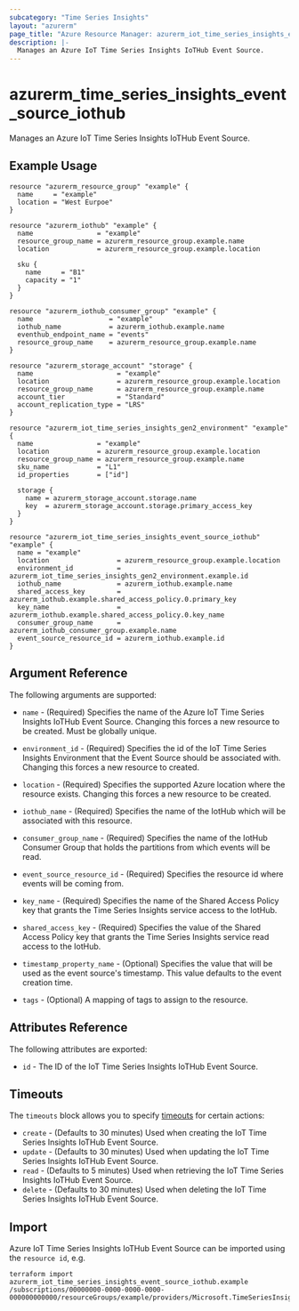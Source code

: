 ```yaml
---
subcategory: "Time Series Insights"
layout: "azurerm"
page_title: "Azure Resource Manager: azurerm_iot_time_series_insights_event_source_iothub"
description: |-
  Manages an Azure IoT Time Series Insights IoTHub Event Source.
---
```


# azurerm_time_series_insights_event_source_iothub

Manages an Azure IoT Time Series Insights IoTHub Event Source.

## Example Usage

```hcl
resource "azurerm_resource_group" "example" {
  name     = "example"
  location = "West Eurpoe"
}

resource "azurerm_iothub" "example" {
  name                = "example"
  resource_group_name = azurerm_resource_group.example.name
  location            = azurerm_resource_group.example.location

  sku {
    name     = "B1"
    capacity = "1"
  }
}

resource "azurerm_iothub_consumer_group" "example" {
  name                   = "example"
  iothub_name            = azurerm_iothub.example.name
  eventhub_endpoint_name = "events"
  resource_group_name    = azurerm_resource_group.example.name
}

resource "azurerm_storage_account" "storage" {
  name                     = "example"
  location                 = azurerm_resource_group.example.location
  resource_group_name      = azurerm_resource_group.example.name
  account_tier             = "Standard"
  account_replication_type = "LRS"
}

resource "azurerm_iot_time_series_insights_gen2_environment" "example" {
  name                = "example"
  location            = azurerm_resource_group.example.location
  resource_group_name = azurerm_resource_group.example.name
  sku_name            = "L1"
  id_properties       = ["id"]

  storage {
    name = azurerm_storage_account.storage.name
    key  = azurerm_storage_account.storage.primary_access_key
  }
}

resource "azurerm_iot_time_series_insights_event_source_iothub" "example" {
  name = "example"
  location                 = azurerm_resource_group.example.location
  environment_id           = azurerm_iot_time_series_insights_gen2_environment.example.id
  iothub_name              = azurerm_iothub.example.name
  shared_access_key        = azurerm_iothub.example.shared_access_policy.0.primary_key
  key_name                 = azurerm_iothub.example.shared_access_policy.0.key_name
  consumer_group_name      = azurerm_iothub_consumer_group.example.name
  event_source_resource_id = azurerm_iothub.example.id
}

```

## Argument Reference

The following arguments are supported:

* `name` - (Required) Specifies the name of the Azure IoT Time Series Insights IoTHub Event Source. Changing this forces a new resource to be created. Must be globally unique.

* `environment_id` - (Required) Specifies the id of the IoT Time Series Insights Environment that the Event Source should be associated with. Changing this forces a new resource to created.

* `location` - (Required) Specifies the supported Azure location where the resource exists. Changing this forces a new resource to be created.

* `iothub_name` - (Required) Specifies the name of the IotHub which will be associated with this resource.

* `consumer_group_name` - (Required) Specifies the name of the IotHub Consumer Group that holds the partitions from which events will be read.

* `event_source_resource_id` - (Required) Specifies the resource id where events will be coming from.

* `key_name` - (Required) Specifies the name of the Shared Access Policy key that grants the Time Series Insights service access to the IotHub.

* `shared_access_key` - (Required) Specifies the value of the Shared Access Policy key that grants the Time Series Insights service read access to the IotHub.

* `timestamp_property_name` - (Optional) Specifies the value that will be used as the event source's timestamp. This value defaults to the event creation time.

* `tags` - (Optional) A mapping of tags to assign to the resource.

## Attributes Reference

The following attributes are exported:

* `id` - The ID of the IoT Time Series Insights IoTHub Event Source.

## Timeouts

The `timeouts` block allows you to specify [timeouts](https://www.terraform.io/docs/configuration/resources.html#timeouts) for certain actions:

* `create` - (Defaults to 30 minutes) Used when creating the IoT Time Series Insights IoTHub Event Source.
* `update` - (Defaults to 30 minutes) Used when updating the IoT Time Series Insights IoTHub Event Source.
* `read` - (Defaults to 5 minutes) Used when retrieving the IoT Time Series Insights IoTHub Event Source.
* `delete` - (Defaults to 30 minutes) Used when deleting the IoT Time Series Insights IoTHub Event Source.

## Import

Azure IoT Time Series Insights IoTHub Event Source can be imported using the `resource id`, e.g.

```shell
terraform import azurerm_iot_time_series_insights_event_source_iothub.example /subscriptions/00000000-0000-0000-0000-000000000000/resourceGroups/example/providers/Microsoft.TimeSeriesInsights/environments/environment1/eventSources/example
```